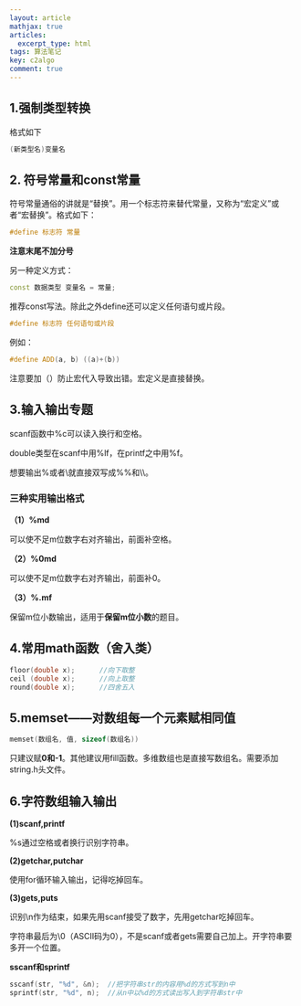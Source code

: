 ```yaml
---
layout: article
mathjax: true
articles:
  excerpt_type: html
tags: 算法笔记
key: c2algo
comment: true
---
```


## 1.强制类型转换

格式如下

```c++
(新类型名)变量名
```

## 2. 符号常量和const常量

符号常量通俗的讲就是“替换”。用一个标志符来替代常量，又称为“宏定义”或者“宏替换”。格式如下：

```c++
#define 标志符 常量
```

**注意末尾不加分号**

另一种定义方式：

```c++
const 数据类型 变量名 = 常量;
```

推荐const写法。除此之外define还可以定义任何语句或片段。

```c++
#define 标志符 任何语句或片段
```

例如：

```c++
#define ADD(a, b) ((a)+(b))
```

注意要加（）防止宏代入导致出错。宏定义是直接替换。

## 3.输入输出专题

scanf函数中%c可以读入换行和空格。

double类型在scanf中用%lf，在printf之中用%f。

想要输出%或者\就直接双写成%%和\\\。

### 三种实用输出格式

**（1）%md**

可以使不足m位数字右对齐输出，前面补空格。

**（2）%0md**

可以使不足m位数字右对齐输出，前面补0。

**（3）%.mf**

保留m位小数输出，适用于**保留m位小数**的题目。

## 4.常用math函数（舍入类）

```c++
floor(double x);      //向下取整
ceil (double x);      //向上取整
round(double x);      //四舍五入
```

## 5.memset——对数组每一个元素赋相同值

```c++
memset(数组名, 值, sizeof(数组名))
```

只建议赋**0和-1**。其他建议用fill函数。多维数组也是直接写数组名。需要添加string.h头文件。

## 6.字符数组输入输出

**(1)scanf,printf**

%s通过空格或者换行识别字符串。

**(2)getchar,putchar**

使用for循环输入输出，记得吃掉回车。

**(3)gets,puts**

识别\n作为结束，如果先用scanf接受了数字，先用getchar吃掉回车。

字符串最后为\0（ASCII码为0），不是scanf或者gets需要自己加上。开字符串要多开一个位置。

**sscanf和sprintf**

```c++
sscanf(str, "%d", &n);  //把字符串str的内容用%d的方式写到n中
sprintf(str, "%d", n);  //从n中以%d的方式读出写入到字符串str中
```

